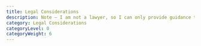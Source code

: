 ```yaml
---
title: Legal Considerations
description: Note – I am not a lawyer, so I can only provide guidance that does not constitute legal advice.
category: Legal Considerations
categoryLevel: 0
categoryWeight: 6
---
```

